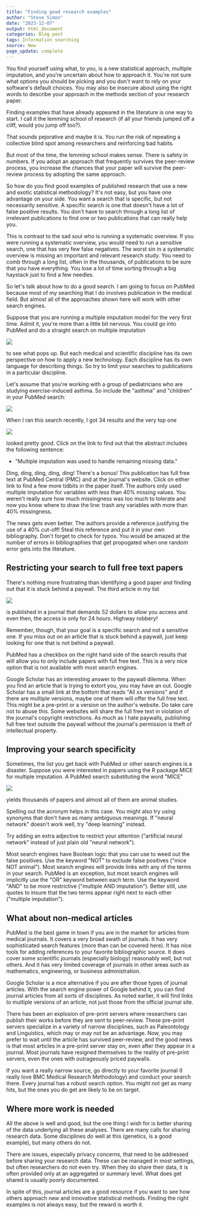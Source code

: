 ```yaml
---
title: "Finding good research examples"
author: "Steve Simon"
date: "2023-12-07"
output: html_document
categories: Blog post
tags: Information searching
source: New
page_update: complete
---
```


You find yourself using what, to you, is a new statistical approach, multiple imputation, and you're uncertain about how to approach it. You're not sure what options you should be picking and you don't want to rely on your software's default choices. You may also be insecure about using the right words to describe your approach in the methods section of your research paper.

Finding examples that have already appeared in the literature is one way to start. I call it the lemming school of research (if all your friends jumped off a cliff, would you jump off too?).

That sounds pejorative and maybe it is. You run the risk of repeating a collective blind spot among researchers and reinforcing bad habits.

But most of the time, the lemming school makes sense. There is safety in numbers. If you adopt an approach that frequently survives the peer-review process, you increase the chances that your paper will survive the peer-review process by adopting the same approach.

So how do you find good examples of published research that use a new and exotic statistical methodology? It's not easy, but you have one advantage on your side. You want a search that is specific, but not necessarily sensitive. A specific search is one that doesn't have a lot of false positive results. You don't have to search through a long list of irrelevant publications to find one or two publications that can really help you.

This is contrast to the sad soul who is running a systematic overview. If you were running a systematic overview, you would need to run a sensitive search, one that has very few false negatives. The worst sin in a systematic overview is missing an important and relevant research study. You need to comb through a long list, often in the thousands, of publications to be sure that you have everything. You lose a lot of time sorting through a big haystack just to find a few needles.

So let's talk about how to do a good search. I am going to focus on PubMed because most of my searching that I do involves publication in the medical field. But almost all of the approaches shown here will work with other search engines.

Suppose that you are running a multiple imputation model for the very first time. Admit it, you're more than a little bit nervous. You could go into PubMed and do a straight search on multiple imputation 

![](http://www.pmean.com/new-images/23/finding-examples-01.png)

to see what pops up. But each medical and scientific discipline has its own perspective on how to apply a new technology. Each discipline has its own language for describing things. So try to limit your searches to publications in a particular discipline.

Let's assume that you're working with a group of pediatricians who are studying exercise-induced asthma. So include the "asthma" and "children" in your PubMed search:

![](http://www.pmean.com/new-images/23/finding-examples-02.png)

When I ran this search recently, I got 34 results and the very top one 

![](http://www.pmean.com/new-images/23/finding-examples-03.png)

looked pretty good. Click on the link to find out that the abstract includes the following sentence:

-   "Multiple imputation was used to handle remaining missing data."

Ding, ding, ding, ding, ding! There's a bonus! This publication has full free text at PubMed Central (PMC) and at the journal's website. Click on either link to find a few more tidbits in the paper itself. The authors only used multiple imputation for variables with less than 40% missing values. You weren't really sure how much missingness was too much to tolerate and now you know where to draw the line: trash any variables with more than 40% missingness. 

The news gets even better. The authors provide a reference justifying the use of a 40% cut-off! Steal this reference and put it in your own bibliography. Don't forget to check for  typos. You would be amazed at the number of errors in bibliographies that get propogated when one random error gets into the literature.

## Restricting your search to full free text papers

There's nothing more frustrating than identifying a good paper and finding out that it is stuck behind a paywall. The third article in my list

![](http://www.pmean.com/new-images/23/finding-examples-04.png)

is published in a journal that demands 52 dollars to allow you access and even then, the access is only for 24 hours. Highway robbery!

Remember, though, that your goal is a specific search and not a sensitive one. If you miss out on an article that is stuck behind a paywall, just keep looking for one that is not behind a paywall.

PubMed has a checkbox on the right hand side of the search results that will allow you to only include papers with full free text. This is a very nice option that is not available with most search engines.

Google Scholar has an interesting answer to the paywall dilemma. When you find an article that is trying to extort you, you may have an out. Google Scholar has a small link at the bottom that reads "All xx versions" and if there are multiple versions, maybe one of them will offer the full free text. This might be a pre-print or a version on the author's website. Do take care not to abuse this. Some websites will share the full free text in violation of the journal's copyright restrictions. As much as I hate paywalls, publishing full free text outside the paywall without the journal's permission is theft of intellectual property. 

## Improving your search specificity

Sometimes, the list you get back with PubMed or other search engines is a disaster. Suppose you were interested in papers using the R package MICE for multiple imputation. A PubMed search substituting the word "MICE"

![](http://www.pmean.com/new-images/23/finding-examples-05.png)

yields thousands of papers and almost all of them are animal studies.

Spelling out the acronym helps in this case. You might also try using synonyms that don't have as many ambiguous meanings. If "neural network" doesn't work well, try "deep learning" instead.

Try adding an extra adjective to restrict your attention ("artificial neural network" instead of just plain old "neural network").

Most search engines have Boolean logic that you can use to weed out the false positives. Use the keyword "NOT" to exclude false positives ("mice NOT animal"). Most search engines will provide links with any of the terms in your search. PubMed is an exception, but most search engines will implicitly use the "OR" keyword between each term. Use the keyword "AND" to be more restrictive ("multiple AND imputation"). Better still, use quotes to insure that the two terms appear right next to each other ("multiple imputation").

## What about non-medical articles

PubMed is the best game in town if you are in the market for articles from medical journals. It covers a very broad swath of journals. It has very sophisticated search features (more than can be covered here). It has nice tools for adding references to your favorite bibliographic source. It does cover some scientific journals (especially biology) reasonably well, but not others. And it has very limited coverage of journals in other areas such as mathematics, engineering, or business administration.

Google Scholar is a nice alternative if you are after those types of journal articles. With the search engine power of Google behind it, you can find journal articles from all sorts of disciplines. As noted earlier, it will find links to multiple versions of an article, not just those from the official journal site.

There has been an explosion of pre-print servers where researchers can publish their works before they are sent to peer-review. These pre-print servers specialize in a variety of narrow disciplines, such as Paleontology and Linguistics, which may or may not be an advantage. Now, you may prefer to wait until the article has survived peer-review, and the good news is that most articles in a pre-print server stay on, even after they appear in a journal. Most journals have resigned themselves to the reality of pre-print servers, even the ones with outrageously priced paywalls.

If you want a really narrow source, go directly to your favorite journal (I really love BMC Medical Research Methodology) and conduct your search there. Every journal has a robust search option. You might not get as many hits, but the ones you do get are likely to be on target.

## Where more work is needed

All the above is well and good, but the one thing I wish for is better sharing of the data underlying all these analyses. There are many calls for sharing research data. Some disciplines do well at this (genetics, is a good example), but many others do not. 

There are issues, especially privacy concerns, that need to be addressed before sharing your research data. These can be managed in most settings, but often researchers do not even try. When they do share their data, it is often provided only at an aggregated or summary level. What does get shared is usually poorly documented. 

In spite of this, journal articles are a good resource if you want to see how others approach new and innovative statistical methods. Finding the right examples is not always easy, but the reward is worth it.
